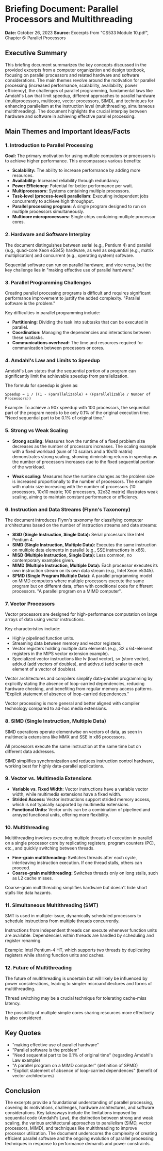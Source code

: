 # Briefing Document: Parallel Processors and Multithreading

**Date:** October 26, 2023
**Source:** Excerpts from "CS533 Module 10.pdf", Chapter 6: Parallel Processors

## Executive Summary

This briefing document summarizes the key concepts discussed in the provided excerpts from a computer organization and design textbook, focusing on parallel processors and related hardware and software considerations. The main themes revolve around the motivation for parallel processing (increased performance, scalability, availability, power efficiency), the challenges of parallel programming, fundamental laws like Amdahl's Law that limit speedup, different approaches to parallel hardware (multiprocessors, multicore, vector processors, SIMD), and techniques for enhancing parallelism at the instruction level (multithreading, simultaneous multithreading). The document highlights the crucial interplay between hardware and software in achieving effective parallel processing.

## Main Themes and Important Ideas/Facts

### 1. Introduction to Parallel Processing

**Goal:** The primary motivation for using multiple computers or processors is to achieve higher performance. This encompasses various benefits:
- **Scalability:** The ability to increase performance by adding more resources.
- **Availability:** Increased reliability through redundancy.
- **Power Efficiency:** Potential for better performance per watt.
- **Multiprocessors:** Systems containing multiple processors.
- **Task-level (process-level) parallelism:** Executing independent jobs concurrently to achieve high throughput.
- **Parallel processing program:** A single program designed to run on multiple processors simultaneously.
- **Multicore microprocessors:** Single chips containing multiple processor cores.

### 2. Hardware and Software Interplay

The document distinguishes between serial (e.g., Pentium 4) and parallel (e.g., quad-core Xeon e5345) hardware, as well as sequential (e.g., matrix multiplication) and concurrent (e.g., operating system) software.

Sequential software can run on parallel hardware, and vice versa, but the key challenge lies in "making effective use of parallel hardware."

### 3. Parallel Programming Challenges

Creating parallel processing programs is difficult and requires significant performance improvement to justify the added complexity. "Parallel software is the problem."

Key difficulties in parallel programming include:
- **Partitioning:** Dividing the task into subtasks that can be executed in parallel.
- **Coordination:** Managing the dependencies and interactions between these subtasks.
- **Communications overhead:** The time and resources required for communication between processors or cores.

### 4. Amdahl's Law and Limits to Speedup

Amdahl's Law states that the sequential portion of a program can significantly limit the achievable speedup from parallelization.

The formula for speedup is given as:
```
Speedup = 1 / ((1 - Fparallelizable) + (Fparallelizable / Number of Processors))
```

Example: To achieve a 90x speedup with 100 processors, the sequential part of the program needs to be only 0.1% of the original execution time. "Need sequential part to be 0.1% of original time."

### 5. Strong vs Weak Scaling

- **Strong scaling:** Measures how the runtime of a fixed problem size decreases as the number of processors increases. The scaling example with a fixed workload (sum of 10 scalars and a 10x10 matrix) demonstrates strong scaling, showing diminishing returns in speedup as the number of processors increases due to the fixed sequential portion of the workload.

- **Weak scaling:** Measures how the runtime changes as the problem size is increased proportionally to the number of processors. The example with matrix size increasing with the number of processors (10 processors, 10x10 matrix; 100 processors, 32x32 matrix) illustrates weak scaling, aiming to maintain constant performance or efficiency.

### 6. Instruction and Data Streams (Flynn's Taxonomy)

The document introduces Flynn's taxonomy for classifying computer architectures based on the number of instruction streams and data streams:

- **SISD (Single Instruction, Single Data):** Serial processors like Intel Pentium 4.
- **SIMD (Single Instruction, Multiple Data):** Executes the same instruction on multiple data elements in parallel (e.g., SSE instructions in x86).
- **MISD (Multiple Instruction, Single Data):** Less common, no contemporary examples given.
- **MIMD (Multiple Instruction, Multiple Data):** Each processor executes its own instruction stream on its own data stream (e.g., Intel Xeon e5345).
- **SPMD (Single Program Multiple Data):** A parallel programming model on MIMD computers where multiple processors execute the same program but on different data, often with conditional code for different processors. "A parallel program on a MIMD computer".

### 7. Vector Processors

Vector processors are designed for high-performance computation on large arrays of data using vector instructions.

Key characteristics include:
- Highly pipelined function units.
- Streaming data between memory and vector registers.
- Vector registers holding multiple data elements (e.g., 32 x 64-element registers in the MIPS vector extension example).
- Specialized vector instructions like lv (load vector), sv (store vector), addv.d (add vectors of doubles), and addvs.d (add scalar to each element of a vector of doubles).

Vector architectures and compilers simplify data-parallel programming by explicitly stating the absence of loop-carried dependencies, reducing hardware checking, and benefiting from regular memory access patterns. "Explicit statement of absence of loop-carried dependences."

Vector processing is more general and better aligned with compiler technology compared to ad-hoc media extensions.

### 8. SIMD (Single Instruction, Multiple Data)

SIMD operations operate elementwise on vectors of data, as seen in multimedia extensions like MMX and SSE in x86 processors.

All processors execute the same instruction at the same time but on different data addresses.

SIMD simplifies synchronization and reduces instruction control hardware, working best for highly data-parallel applications.

### 9. Vector vs. Multimedia Extensions

- **Variable vs. Fixed Width:** Vector instructions have a variable vector width, while multimedia extensions have a fixed width.
- **Strided Access:** Vector instructions support strided memory access, which is not typically supported by multimedia extensions.
- **Functional Units:** Vector units can be a combination of pipelined and arrayed functional units, offering more flexibility.

### 10. Multithreading

Multithreading involves executing multiple threads of execution in parallel on a single processor core by replicating registers, program counters (PC), etc., and quickly switching between threads.

- **Fine-grain multithreading:** Switches threads after each cycle, interleaving instruction execution. If one thread stalls, others can proceed.
- **Coarse-grain multithreading:** Switches threads only on long stalls, such as L2 cache misses.

Coarse-grain multithreading simplifies hardware but doesn't hide short stalls like data hazards.

### 11. Simultaneous Multithreading (SMT)

SMT is used in multiple-issue, dynamically scheduled processors to schedule instructions from multiple threads concurrently.

Instructions from independent threads can execute whenever function units are available. Dependencies within threads are handled by scheduling and register renaming.

Example: Intel Pentium-4 HT, which supports two threads by duplicating registers while sharing function units and caches.

### 12. Future of Multithreading

The future of multithreading is uncertain but will likely be influenced by power considerations, leading to simpler microarchitectures and forms of multithreading.

Thread switching may be a crucial technique for tolerating cache-miss latency.

The possibility of multiple simple cores sharing resources more effectively is also considered.

## Key Quotes

- "making effective use of parallel hardware"
- "Parallel software is the problem"
- "Need sequential part to be 0.1% of original time" (regarding Amdahl's Law example)
- "A parallel program on a MIMD computer" (definition of SPMD)
- "Explicit statement of absence of loop-carried dependences" (benefit of vector architectures)

## Conclusion

The excerpts provide a foundational understanding of parallel processing, covering its motivations, challenges, hardware architectures, and software considerations. Key takeaways include the limitations imposed by sequential code (Amdahl's Law), the distinction between strong and weak scaling, the various architectural approaches to parallelism (SIMD, vector processors, MIMD), and techniques like multithreading to improve processor utilization. The document underscores the complexity of creating efficient parallel software and the ongoing evolution of parallel processing techniques in response to performance demands and power constraints.
